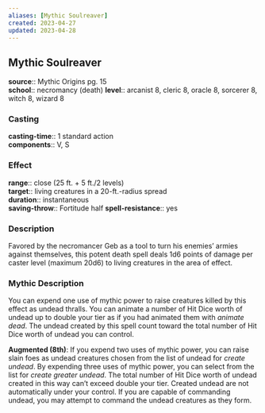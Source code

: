 ```yaml
---
aliases: [Mythic Soulreaver]
created: 2023-04-27
updated: 2023-04-28
---
```


## Mythic Soulreaver

**source**:: Mythic Origins pg. 15  
**school**:: necromancy (death)
**level**:: arcanist 8, cleric 8, oracle 8, sorcerer 8, witch 8, wizard 8

### Casting

**casting-time**:: 1 standard action  
**components**:: V, S

### Effect

**range**:: close (25 ft. + 5 ft./2 levels)  
**target**:: living creatures in a 20-ft.-radius spread  
**duration**:: instantaneous  
**saving-throw**:: Fortitude half
**spell-resistance**:: yes

### Description

Favored by the necromancer Geb as a tool to turn his enemies’ armies against themselves, this potent death spell deals 1d6 points of damage per caster level (maximum 20d6) to living creatures in the area of effect.

### Mythic Description

You can expend one use of mythic power to raise creatures killed by this effect as undead thralls. You can animate a number of Hit Dice worth of undead up to double your tier as if you had animated them with *animate dead*. The undead created by this spell count toward the total number of Hit Dice worth of undead you can control.  
  
**Augmented (8th)**: If you expend two uses of mythic power, you can raise slain foes as undead creatures chosen from the list of undead for *create undead*. By expending three uses of mythic power, you can select from the list for *create greater undead*. The total number of Hit Dice worth of undead created in this way can’t exceed double your tier. Created undead are not automatically under your control. If you are capable of commanding undead, you may attempt to command the undead creatures as they form.
